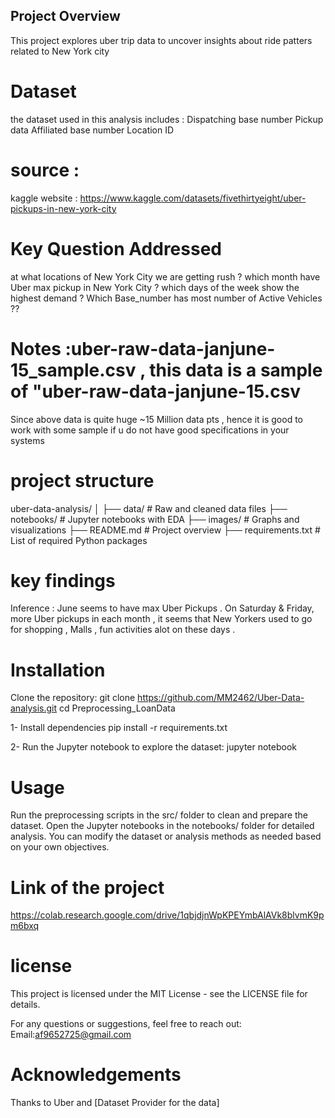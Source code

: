 ## Project Overview 
This project explores uber trip data to uncover insights about ride patters related to New York city


# Dataset
the dataset used in this analysis includes :
Dispatching base number 
Pickup data 
Affiliated base number
Location ID 

# source :
kaggle website : https://www.kaggle.com/datasets/fivethirtyeight/uber-pickups-in-new-york-city

# Key Question Addressed 
at what locations of New York City we are getting rush ?
which month have Uber max pickup in New York City ?
which days of the week show the highest demand ?
Which Base_number has most number of Active Vehicles ??

# Notes :uber-raw-data-janjune-15_sample.csv , this data is a sample of "uber-raw-data-janjune-15.csv
  Since above data is quite huge ~15 Million data pts , hence it is good to work with some sample 
  if u do not have good specifications in your systems

# project structure 
uber-data-analysis/
│
├── data/              # Raw and cleaned data files
├── notebooks/         # Jupyter notebooks with EDA
├── images/            # Graphs and visualizations
├── README.md          # Project overview
├── requirements.txt   # List of required Python packages

# key findings 
Inference : June seems to have max Uber Pickups .
On Saturday & Friday,  more Uber pickups in each month , it seems that New Yorkers used to go for 
shopping , Malls , fun activities alot on these days .

# Installation 
Clone the repository: git clone https://github.com/MM2462/Uber-Data-analysis.git cd Preprocessing_LoanData

1- Install dependencies pip install -r requirements.txt

2- Run the Jupyter notebook to explore the dataset: jupyter notebook

# Usage 
Run the preprocessing scripts in the src/ folder to clean and prepare the dataset. Open the Jupyter notebooks in the notebooks/ folder for detailed analysis. You can modify the dataset or analysis methods as needed based on your own objectives.

# Link of the project
https://colab.research.google.com/drive/1qbjdjnWpKPEYmbAlAVk8blvmK9pm6bxq
# license 
This project is licensed under the MIT License - see the LICENSE file for details.

For any questions or suggestions, feel free to reach out:
Email:af9652725@gmail.com

# Acknowledgements 
Thanks to Uber and [Dataset Provider for the data]
